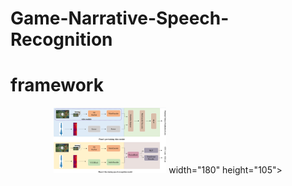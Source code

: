 # Game-Narrative-Speech-Recognition

# framework
<div align=center>
<img src="images/framework.png" width="180" height="105"> width="180" height="105">
</div>

